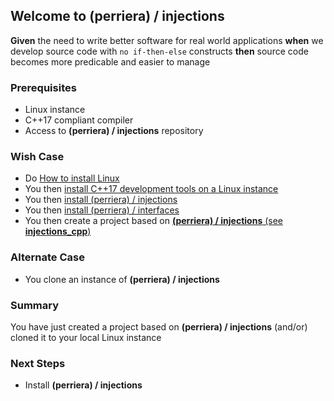 ## Welcome to (perriera) / injections
**Given** the need to write better software for real world applications **when** we develop source code with `no if-then-else` constructs **then** source code becomes more predicable and easier to manage
### Prerequisites
- Linux instance
- C++17 compliant compiler
- Access to **(perriera) / injections** repository
### Wish Case
- Do [How to install Linux](https://github.com/perriera/for_interfaces/blob/main/vm/MENU.md)
- You then [install C++17 development tools on a Linux instance](https://github.com/perriera/for_interfaces/blob/main/cpp/INSTALL.md)
- You then [install (perriera) / injections](https://github.com/perriera/for_interfaces/blob/main/injections/INSTALL.md)
- You then [install (perriera) / interfaces](https://github.com/perriera/for_interfaces/blob/main/injections/interfaces/INSTALL.md)
- You then create a project based on [**(perriera) / injections** (see **injections_cpp**)](https://github.com/perriera/injections_cpp)
### Alternate Case
- You clone an instance of **(perriera) / injections** 
### Summary 
You have just created a project based on **(perriera) / injections** (and/or) cloned it to your local Linux instance
### Next Steps
- Install **(perriera) / injections**

